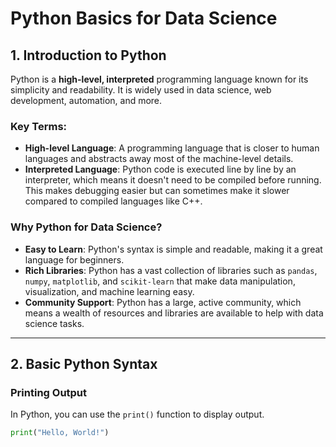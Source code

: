 # Python Basics for Data Science

## 1. Introduction to Python
Python is a **high-level, interpreted** programming language known for its simplicity and readability. It is widely used in data science, web development, automation, and more.

### Key Terms:
- **High-level Language**: A programming language that is closer to human languages and abstracts away most of the machine-level details.
- **Interpreted Language**: Python code is executed line by line by an interpreter, which means it doesn't need to be compiled before running. This makes debugging easier but can sometimes make it slower compared to compiled languages like C++.

### Why Python for Data Science?
- **Easy to Learn**: Python's syntax is simple and readable, making it a great language for beginners.
- **Rich Libraries**: Python has a vast collection of libraries such as `pandas`, `numpy`, `matplotlib`, and `scikit-learn` that make data manipulation, visualization, and machine learning easy.
- **Community Support**: Python has a large, active community, which means a wealth of resources and libraries are available to help with data science tasks.

---

## 2. Basic Python Syntax

### Printing Output
In Python, you can use the `print()` function to display output.

```python
print("Hello, World!")
